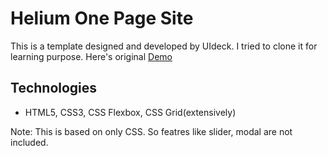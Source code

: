# Helium One Page Site

This is a template designed and developed by UIdeck. 
I tried to clone it for learning purpose. 
Here's original [Demo](https://preview.uideck.com/items/helium-1.1/example-template/index.html)

## Technologies
* HTML5, CSS3, CSS Flexbox, CSS Grid(extensively)

Note: This is based on only CSS. So featres like slider, modal are not included.
        
